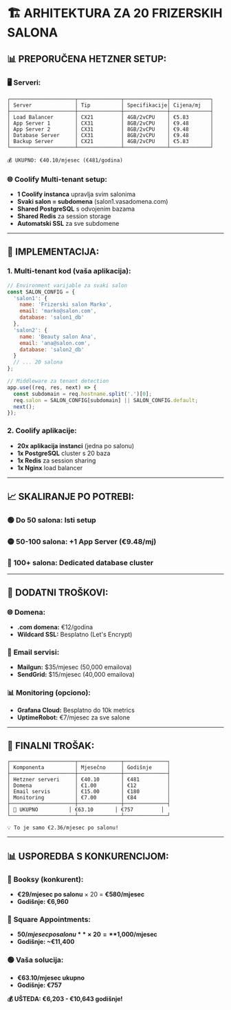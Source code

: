 # 🏗️ ARHITEKTURA ZA 20 FRIZERSKIH SALONA

## 📊 **PREPORUČENA HETZNER SETUP:**

### 🖥️ **Serveri:**
```
┌─────────────────────┬──────────────┬──────────────┬─────────────┐
│ Server              │ Tip          │ Specifikacije│ Cijena/mj   │
├─────────────────────┼──────────────┼──────────────┼─────────────┤
│ Load Balancer       │ CX21         │ 4GB/2vCPU    │ €5.83       │
│ App Server 1        │ CX31         │ 8GB/2vCPU    │ €9.48       │
│ App Server 2        │ CX31         │ 8GB/2vCPU    │ €9.48       │
│ Database Server     │ CX31         │ 8GB/2vCPU    │ €9.48       │
│ Backup Server       │ CX21         │ 4GB/2vCPU    │ €5.83       │
└─────────────────────┴──────────────┴──────────────┴─────────────┘

💰 UKUPNO: €40.10/mjesec (€481/godina)
```

### 🌐 **Coolify Multi-tenant setup:**
- **1 Coolify instanca** upravlja svim salonima
- **Svaki salon = subdomena** (salon1.vasadomena.com)
- **Shared PostgreSQL** s odvojenim bazama
- **Shared Redis** za session storage
- **Automatski SSL** za sve subdomene

---

## 🔧 **IMPLEMENTACIJA:**

### 1. **Multi-tenant kod (vaša aplikacija):**
```javascript
// Environment varijable za svaki salon
const SALON_CONFIG = {
  'salon1': {
    name: 'Frizerski salon Marko',
    email: 'marko@salon.com',
    database: 'salon1_db'
  },
  'salon2': {
    name: 'Beauty salon Ana',
    email: 'ana@salon.com', 
    database: 'salon2_db'
  }
  // ... 20 salona
};

// Middleware za tenant detection
app.use((req, res, next) => {
  const subdomain = req.hostname.split('.')[0];
  req.salon = SALON_CONFIG[subdomain] || SALON_CONFIG.default;
  next();
});
```

### 2. **Coolify aplikacije:**
- **20x aplikacija instanci** (jedna po salonu)
- **1x PostgreSQL** cluster s 20 baza
- **1x Redis** za session sharing
- **1x Nginx** load balancer

---

## 📈 **SKALIRANJE PO POTREBI:**

### 🟢 **Do 50 salona:** Isti setup
### 🟡 **50-100 salona:** +1 App Server (€9.48/mj)
### 🔴 **100+ salona:** Dedicated database cluster

---

## 💎 **DODATNI TROŠKOVI:**

### 🌐 **Domena:**
- **.com domena:** €12/godina
- **Wildcard SSL:** Besplatno (Let's Encrypt)

### 📧 **Email servisi:**
- **Mailgun:** $35/mjesec (50,000 emailova)
- **SendGrid:** $15/mjesec (40,000 emailova)

### 📊 **Monitoring (opciono):**
- **Grafana Cloud:** Besplatno do 10k metrics
- **UptimeRobot:** €7/mjesec za sve salone

---

## 🎯 **FINALNI TROŠAK:**

```
┌─────────────────────┬──────────────┬──────────────┐
│ Komponenta          │ Mjesečno     │ Godišnje     │
├─────────────────────┼──────────────┼──────────────┤
│ Hetzner serveri     │ €40.10       │ €481         │
│ Domena              │ €1.00        │ €12          │
│ Email servis        │ €15.00       │ €180         │
│ Monitoring          │ €7.00        │ €84          │
├─────────────────────┼──────────────┼──────────────┤
│ 🎯 UKUPNO          │ €63.10       │ €757         │
└─────────────────────┴──────────────┴──────────────┘

💡 To je samo €2.36/mjesec po salonu!
```

---

## 📊 **USPOREDBA S KONKURENCIJOM:**

### 🔴 **Booksy (konkurent):**
- **€29/mjesec po salonu** × 20 = **€580/mjesec**
- **Godišnje: €6,960**

### 🔴 **Square Appointments:**
- **$50/mjesec po salonu** × 20 = **$1,000/mjesec**
- **Godišnje: ~€11,400**

### 🟢 **Vaša solucija:**
- **€63.10/mjesec ukupno** 
- **Godišnje: €757**

**💰 UŠTEDA: €6,203 - €10,643 godišnje!**
